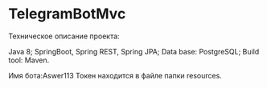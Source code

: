 # TelegramBotMvc

Техническое описание проекта:

Java 8;
SpringBoot, Spring REST, Spring JPA;
Data base: PostgreSQL;
Build tool: Maven.


Имя бота:Aswer113
Токен находится в файле папки resources.
